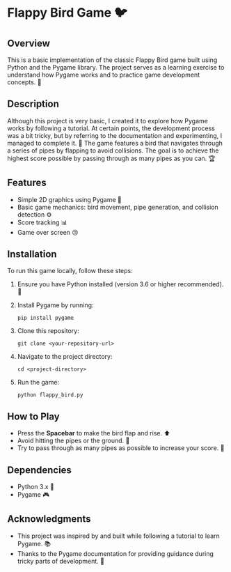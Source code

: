 Flappy Bird Game 🐦
===================

Overview
--------

This is a basic implementation of the classic Flappy Bird game built using Python and the Pygame library. The project serves as a learning exercise to understand how Pygame works and to practice game development concepts. 🚀

Description
-----------

Although this project is very basic, I created it to explore how Pygame works by following a tutorial. At certain points, the development process was a bit tricky, but by referring to the documentation and experimenting, I managed to complete it. 🎉 The game features a bird that navigates through a series of pipes by flapping to avoid collisions. The goal is to achieve the highest score possible by passing through as many pipes as you can. 🏆

Features
--------

-   Simple 2D graphics using Pygame 🎨
-   Basic game mechanics: bird movement, pipe generation, and collision detection ⚙️
-   Score tracking 📊
-   Game over screen 😢

Installation
------------

To run this game locally, follow these steps:

1.  Ensure you have Python installed (version 3.6 or higher recommended). 🐍

2.  Install Pygame by running:

    ```
    pip install pygame

    ```

3.  Clone this repository:

    ```
    git clone <your-repository-url>

    ```

4.  Navigate to the project directory:

    ```
    cd <project-directory>

    ```

5.  Run the game:

    ```
    python flappy_bird.py

    ```

How to Play
-----------

-   Press the **Spacebar** to make the bird flap and rise. ⬆️
-   Avoid hitting the pipes or the ground. 🚫
-   Try to pass through as many pipes as possible to increase your score. 🌟

Dependencies
------------

-   Python 3.x 🐍
-   Pygame 🎮

Acknowledgments
---------------

-   This project was inspired by and built while following a tutorial to learn Pygame. 📚
-   Thanks to the Pygame documentation for providing guidance during tricky parts of development. 🙌
